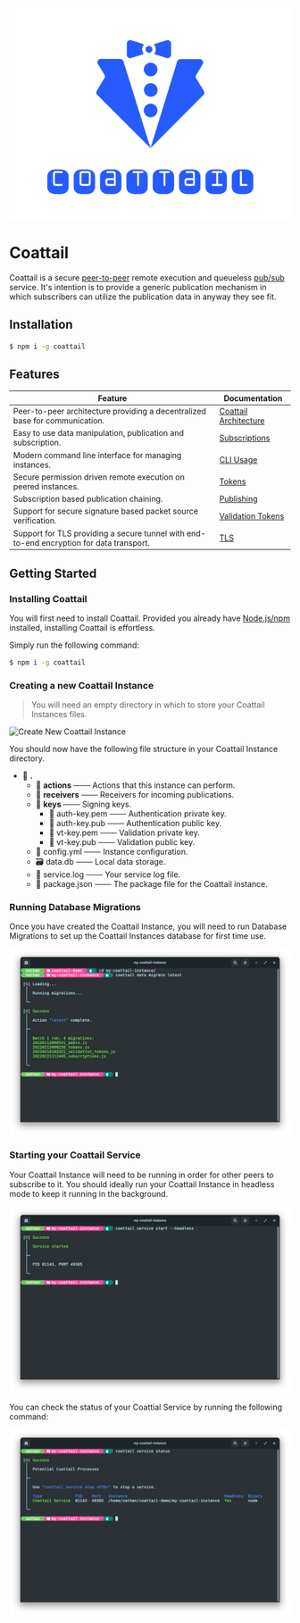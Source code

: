 <p align="center">
    <img src="./logo.png" />
</p>

# Coattail

Coattail is a secure [peer-to-peer](https://en.wikipedia.org/wiki/Peer-to-peer) remote execution and queueless [pub/sub](https://en.wikipedia.org/wiki/Publish%E2%80%93subscribe_pattern) service. It's intention is to provide a generic publication mechanism in which subscribers can utilize the publication data in anyway they see fit.

## Installation

```sh
$ npm i -g coattail
```

## Features

|Feature|Documentation|
|---|---|
|Peer-to-peer architecture providing a decentralized base for communication.|[Coattail Architecture](./docs/architecture.md)|
|Easy to use data manipulation, publication and subscription.|[Subscriptions](./docs/architecture.md)|
|Modern command line interface for managing instances.|[CLI Usage](./docs/cli.md)|
|Secure permission driven remote execution on peered instances.|[Tokens](./docs/tokens.md)|
|Subscription based publication chaining.|[Publishing](./docs/publishing.md)|
|Support for secure signature based packet source verification.|[Validation Tokens](./docs/vts.md)|
|Support for TLS providing a secure tunnel with end-to-end encryption for data transport.|[TLS](./docs/tls.md)|

## Getting Started

### Installing Coattail

You will first need to install Coattail. Provided you already have [Node.js/npm](https://nodejs.org/en/download/) installed, installing Coattail is effortless.

Simply run the following command:
```sh
$ npm i -g coattail
```

### Creating a new Coattail Instance

> You will need an empty directory in which to store your Coattail Instances files.

![Create New Coattail Instance](./images/new-instance.png)

You should now have the following file structure in your Coattail Instance directory.

- 📂 __.__
   - 📂 __actions__ ─── Actions that this instance can perform.
   - 📂 __receivers__ ─── Receivers for incoming publications.
   - 📂 __keys__ ─── Signing keys.
     - 🔑 auth\-key.pem ─── Authentication private key.
     - 🔑 auth\-key.pub ─── Authentication public key.
     - 🔑 vt\-key.pem ─── Validation private key.
     - 🔑 vt\-key.pub ─── Validation public key.
   - 📄 config.yml ─── Instance configuration.
   - 🗃️ data.db ─── Local data storage.
   - 📄 service.log ─── Your service log file.
   - 📄 package.json ─── The package file for the Coattail instance.

### Running Database Migrations

Once you have created the Coattail Instance, you will need to run Database Migrations to set up the Coattail Instances database for first time use.

![Run Database Migrations](./docs/images/migrate.png)

### Starting your Coattail Service

Your Coattail Instance will need to be running in order for other peers to subscribe to it. You should ideally run your Coattail Instance in headless mode to keep it running in the background.

![Start Coattail Service](./docs/images/start-service.png)

You can check the status of your Coattial Service by running the following command:

![Coattail Service Status](./docs/images/service-status.png)
